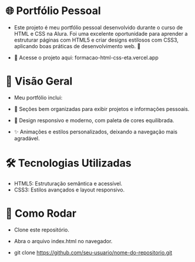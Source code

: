 
# 🌐 Portfólio Pessoal 
- Este projeto é meu portfólio pessoal desenvolvido durante o curso de HTML e CSS na Alura. Foi uma excelente oportunidade para aprender a estruturar páginas com HTML5 e criar designs estilosos com CSS3, aplicando boas práticas de desenvolvimento web. 🚀

- 🔗 Acesse o projeto aqui: formacao-html-css-eta.vercel.app

# 🎨 Visão Geral  
- Meu portfólio inclui:

- 📑 Seções bem organizadas para exibir projetos e informações pessoais.
- 🎨 Design responsivo e moderno, com paleta de cores equilibrada.
- ✨ Animações e estilos personalizados, deixando a navegação mais agradável.

# 🛠️ Tecnologias Utilizadas
- HTML5: Estruturação semântica e acessível.
- CSS3: Estilos avançados e layout responsivo.

# 🚀 Como Rodar
- Clone este repositório.
- Abra o arquivo index.html no navegador.

- git clone https://github.com/seu-usuario/nome-do-repositorio.git
